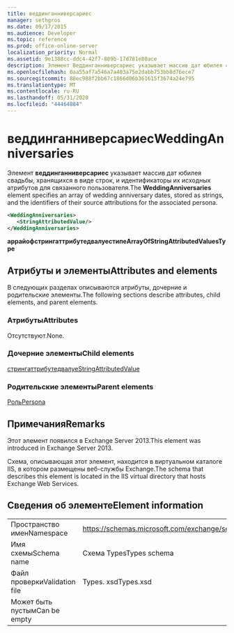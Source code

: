 ```yaml
---
title: веддинганниверсариес
manager: sethgros
ms.date: 09/17/2015
ms.audience: Developer
ms.topic: reference
ms.prod: office-online-server
localization_priority: Normal
ms.assetid: 9e1388cc-ddc4-42f7-889b-17d781e80ace
description: Элемент Веддинганниверсариес указывает массив дат юбилея свадьбы, хранящихся в виде строк, и идентификаторы их исходных атрибутов для связанного пользователя.
ms.openlocfilehash: 0aa55af7a546a7a403a75e2dabb753bb8d76ece7
ms.sourcegitcommit: 88ec988f2bb67c1866d06b361615f3674a24e795
ms.translationtype: MT
ms.contentlocale: ru-RU
ms.lasthandoff: 05/31/2020
ms.locfileid: "44464884"
---
```

# <a name="weddinganniversaries"></a><span data-ttu-id="04367-103">веддинганниверсариес</span><span class="sxs-lookup"><span data-stu-id="04367-103">WeddingAnniversaries</span></span>

<span data-ttu-id="04367-104">Элемент **веддинганниверсариес** указывает массив дат юбилея свадьбы, хранящихся в виде строк, и идентификаторы их исходных атрибутов для связанного пользователя.</span><span class="sxs-lookup"><span data-stu-id="04367-104">The **WeddingAnniversaries** element specifies an array of wedding anniversary dates, stored as strings, and the identifiers of their source attributions for the associated persona.</span></span> 
  
```XML
<WeddingAnniversaries>
   <StringAttributedValue/>
</WeddingAnniversaries>
```

 <span data-ttu-id="04367-105">**аррайофстрингаттрибутедвалуестипе**</span><span class="sxs-lookup"><span data-stu-id="04367-105">**ArrayOfStringAttributedValuesType**</span></span>
## <a name="attributes-and-elements"></a><span data-ttu-id="04367-106">Атрибуты и элементы</span><span class="sxs-lookup"><span data-stu-id="04367-106">Attributes and elements</span></span>

<span data-ttu-id="04367-107">В следующих разделах описываются атрибуты, дочерние и родительские элементы.</span><span class="sxs-lookup"><span data-stu-id="04367-107">The following sections describe attributes, child elements, and parent elements.</span></span>
  
### <a name="attributes"></a><span data-ttu-id="04367-108">Атрибуты</span><span class="sxs-lookup"><span data-stu-id="04367-108">Attributes</span></span>

<span data-ttu-id="04367-109">Отсутствуют.</span><span class="sxs-lookup"><span data-stu-id="04367-109">None.</span></span>
  
### <a name="child-elements"></a><span data-ttu-id="04367-110">Дочерние элементы</span><span class="sxs-lookup"><span data-stu-id="04367-110">Child elements</span></span>

[<span data-ttu-id="04367-111">стрингаттрибутедвалуе</span><span class="sxs-lookup"><span data-stu-id="04367-111">StringAttributedValue</span></span>](stringattributedvalue.md)
  
### <a name="parent-elements"></a><span data-ttu-id="04367-112">Родительские элементы</span><span class="sxs-lookup"><span data-stu-id="04367-112">Parent elements</span></span>

[<span data-ttu-id="04367-113">Роль</span><span class="sxs-lookup"><span data-stu-id="04367-113">Persona</span></span>](persona.md)
  
## <a name="remarks"></a><span data-ttu-id="04367-114">Примечания</span><span class="sxs-lookup"><span data-stu-id="04367-114">Remarks</span></span>

<span data-ttu-id="04367-115">Этот элемент появился в Exchange Server 2013.</span><span class="sxs-lookup"><span data-stu-id="04367-115">This element was introduced in Exchange Server 2013.</span></span>
  
<span data-ttu-id="04367-116">Схема, описывающая этот элемент, находится в виртуальном каталоге IIS, в котором размещены веб-службы Exchange.</span><span class="sxs-lookup"><span data-stu-id="04367-116">The schema that describes this element is located in the IIS virtual directory that hosts Exchange Web Services.</span></span>
  
## <a name="element-information"></a><span data-ttu-id="04367-117">Сведения об элементе</span><span class="sxs-lookup"><span data-stu-id="04367-117">Element information</span></span>

|||
|:-----|:-----|
|<span data-ttu-id="04367-118">Пространство имен</span><span class="sxs-lookup"><span data-stu-id="04367-118">Namespace</span></span>  <br/> |https://schemas.microsoft.com/exchange/services/2006/types  <br/> |
|<span data-ttu-id="04367-119">Имя схемы</span><span class="sxs-lookup"><span data-stu-id="04367-119">Schema name</span></span>  <br/> |<span data-ttu-id="04367-120">Схема Types</span><span class="sxs-lookup"><span data-stu-id="04367-120">Types schema</span></span>  <br/> |
|<span data-ttu-id="04367-121">Файл проверки</span><span class="sxs-lookup"><span data-stu-id="04367-121">Validation file</span></span>  <br/> |<span data-ttu-id="04367-122">Types. xsd</span><span class="sxs-lookup"><span data-stu-id="04367-122">Types.xsd</span></span>  <br/> |
|<span data-ttu-id="04367-123">Может быть пустым</span><span class="sxs-lookup"><span data-stu-id="04367-123">Can be empty</span></span>  <br/> ||
   

